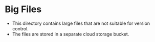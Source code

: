 # Big Files
- This directory contains large files that are not suitable for version control.
- The files are stored in a separate cloud storage bucket.